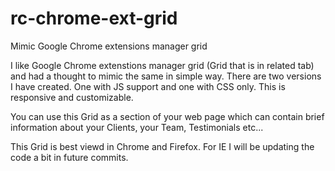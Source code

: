 # rc-chrome-ext-grid
Mimic Google Chrome extensions manager grid

I like Google Chrome extenstions manager grid (Grid that is in related tab) and had a thought to mimic the same in simple way. There are two versions I have created. One with JS support and one with CSS only. This is responsive and customizable. 

You can use this Grid as a section of your web page which can contain brief information about your Clients, your Team, Testimonials etc...

This Grid is best viewd in Chrome and Firefox. For IE I will be updating the code a bit in future commits.
